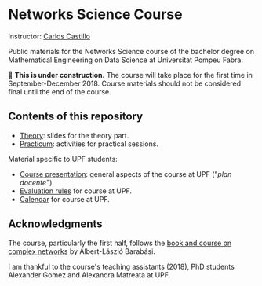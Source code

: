 # Networks Science Course

Instructor: [Carlos Castillo](http://chato.cl/research)

Public materials for the Networks Science course of the bachelor degree on Mathematical Engineering on Data Science at Universitat Pompeu Fabra.

:construction: **This is under construction.** The course will take place for the first time in September-December 2018. Course materials should not be considered final until the end of the course.

## Contents of this repository

* [Theory](theory/): slides for the theory part.
* [Practicum](practicum/): activities for practical sessions.

Material specific to UPF students:

* [Course presentation](course-presentation.md): general aspects of the course at UPF ("*plan docente*").
* [Evaluation rules](upf-2018-evaluation.md) for course at UPF.
* [Calendar](upf-2018-calendar.md) for course at UPF.

## Acknowledgments

The course, particularly the first half, follows the [book and course on complex networks](https://www.barabasilab.com/course) by Albert-László Barabási.


I am thankful to the course's teaching assistants (2018), PhD students Alexander Gomez and Alexandra Matreata at UPF.
